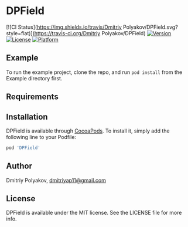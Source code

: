 # DPField

[![CI Status](https://img.shields.io/travis/Dmitriy Polyakov/DPField.svg?style=flat)](https://travis-ci.org/Dmitriy Polyakov/DPField)
[![Version](https://img.shields.io/cocoapods/v/DPField.svg?style=flat)](https://cocoapods.org/pods/DPField)
[![License](https://img.shields.io/cocoapods/l/DPField.svg?style=flat)](https://cocoapods.org/pods/DPField)
[![Platform](https://img.shields.io/cocoapods/p/DPField.svg?style=flat)](https://cocoapods.org/pods/DPField)

## Example

To run the example project, clone the repo, and run `pod install` from the Example directory first.

## Requirements

## Installation

DPField is available through [CocoaPods](https://cocoapods.org). To install
it, simply add the following line to your Podfile:

```ruby
pod 'DPField'
```

## Author

Dmitriy Polyakov, dmitriyap11@gmail.com

## License

DPField is available under the MIT license. See the LICENSE file for more info.
